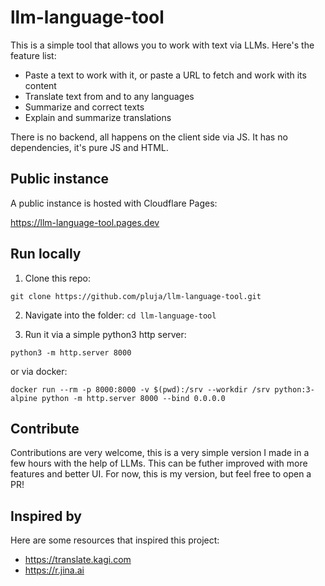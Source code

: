 # llm-language-tool

This is a simple tool that allows you to work with text via LLMs. Here's the feature list:

- Paste a text to work with it, or paste a URL to fetch and work with its content
- Translate text from and to any languages
- Summarize and correct texts
- Explain and summarize translations

There is no backend, all happens on the client side via JS. It has no dependencies, it's pure JS and HTML.

## Public instance

A public instance is hosted with Cloudflare Pages:

https://llm-language-tool.pages.dev

## Run locally

1. Clone this repo:

```
git clone https://github.com/pluja/llm-language-tool.git
```

2. Navigate into the folder: `cd llm-language-tool`

3. Run it via a simple python3 http server:

```
python3 -m http.server 8000
```

or via docker:

```
docker run --rm -p 8000:8000 -v $(pwd):/srv --workdir /srv python:3-alpine python -m http.server 8000 --bind 0.0.0.0
```

## Contribute

Contributions are very welcome, this is a very simple version I made in a few hours with the help of LLMs. This can be futher improved with more features and better UI. For now, this is my version, but feel free to open a PR!

## Inspired by

Here are some resources that inspired this project:

- https://translate.kagi.com
- https://r.jina.ai